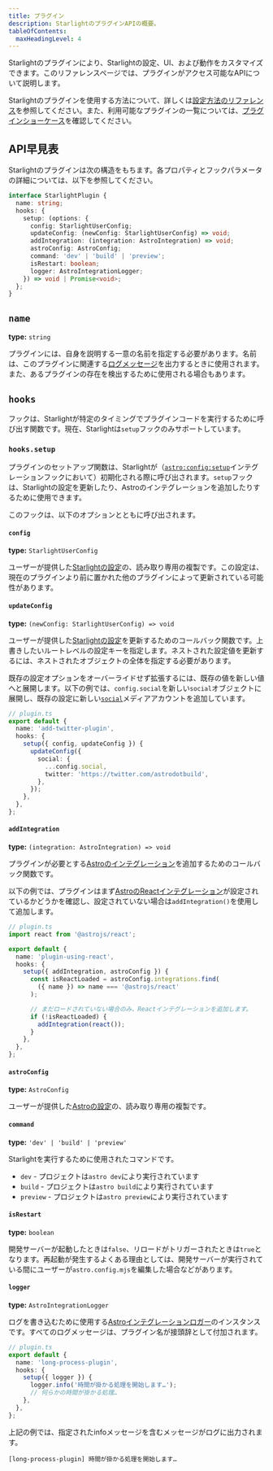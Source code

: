 ```yaml
---
title: プラグイン
description: StarlightのプラグインAPIの概要。
tableOfContents:
  maxHeadingLevel: 4
---
```


Starlightのプラグインにより、Starlightの設定、UI、および動作をカスタマイズできます。このリファレンスページでは、プラグインがアクセス可能なAPIについて説明します。

Starlightのプラグインを使用する方法について、詳しくは[設定方法のリファレンス](/ja/reference/configuration/#plugins)を参照してください。また、利用可能なプラグインの一覧については、[プラグインショーケース](/ja/resources/plugins/)を確認してください。

## API早見表

Starlightのプラグインは次の構造をもちます。各プロパティとフックパラメータの詳細については、以下を参照してください。

```ts
interface StarlightPlugin {
  name: string;
  hooks: {
    setup: (options: {
      config: StarlightUserConfig;
      updateConfig: (newConfig: StarlightUserConfig) => void;
      addIntegration: (integration: AstroIntegration) => void;
      astroConfig: AstroConfig;
      command: 'dev' | 'build' | 'preview';
      isRestart: boolean;
      logger: AstroIntegrationLogger;
    }) => void | Promise<void>;
  };
}
```

## `name`

**type:** `string`

プラグインには、自身を説明する一意の名前を指定する必要があります。名前は、このプラグインに関連する[ログメッセージ](#logger)を出力するときに使用されます。また、あるプラグインの存在を検出するために使用される場合もあります。

## `hooks`

フックは、Starlightが特定のタイミングでプラグインコードを実行するために呼び出す関数です。現在、Starlightは`setup`フックのみサポートしています。

### `hooks.setup`

プラグインのセットアップ関数は、Starlightが（[`astro:config:setup`](https://docs.astro.build/ja/reference/integrations-reference/#astroconfigsetup)インテグレーションフックにおいて）初期化される際に呼び出されます。`setup`フックは、Starlightの設定を更新したり、Astroのインテグレーションを追加したりするために使用できます。

このフックは、以下のオプションとともに呼び出されます。

#### `config`

**type:** `StarlightUserConfig`

ユーザーが提供した[Starlightの設定](/ja/reference/configuration/)の、読み取り専用の複製です。この設定は、現在のプラグインより前に置かれた他のプラグインによって更新されている可能性があります。

#### `updateConfig`

**type:** `(newConfig: StarlightUserConfig) => void`

ユーザーが提供した[Starlightの設定](/ja/reference/configuration/)を更新するためのコールバック関数です。上書きしたいルートレベルの設定キーを指定します。ネストされた設定値を更新するには、ネストされたオブジェクトの全体を指定する必要があります。

既存の設定オプションをオーバーライドせず拡張するには、既存の値を新しい値へと展開します。以下の例では、`config.social`を新しい`social`オブジェクトに展開し、既存の設定に新しい[`social`](/ja/reference/configuration/#social)メディアアカウントを追加しています。

```ts {6-11}
// plugin.ts
export default {
  name: 'add-twitter-plugin',
  hooks: {
    setup({ config, updateConfig }) {
      updateConfig({
        social: {
          ...config.social,
          twitter: 'https://twitter.com/astrodotbuild',
        },
      });
    },
  },
};
```

#### `addIntegration`

**type:** `(integration: AstroIntegration) => void`

プラグインが必要とする[Astroのインテグレーション](https://docs.astro.build/ja/reference/integrations-reference/)を追加するためのコールバック関数です。

以下の例では、プラグインはまず[AstroのReactインテグレーション](https://docs.astro.build/ja/guides/integrations-guide/react/)が設定されているかどうかを確認し、設定されていない場合は`addIntegration()`を使用して追加します。

```ts {14} "addIntegration,"
// plugin.ts
import react from '@astrojs/react';

export default {
  name: 'plugin-using-react',
  hooks: {
    setup({ addIntegration, astroConfig }) {
      const isReactLoaded = astroConfig.integrations.find(
        ({ name }) => name === '@astrojs/react'
      );

      // まだロードされていない場合のみ、Reactインテグレーションを追加します。
      if (!isReactLoaded) {
        addIntegration(react());
      }
    },
  },
};
```

#### `astroConfig`

**type:** `AstroConfig`

ユーザーが提供した[Astroの設定](https://docs.astro.build/ja/reference/configuration-reference/)の、読み取り専用の複製です。

#### `command`

**type:** `'dev' | 'build' | 'preview'`

Starlightを実行するために使用されたコマンドです。

- `dev` - プロジェクトは`astro dev`により実行されています
- `build` - プロジェクトは`astro build`により実行されています
- `preview` - プロジェクトは`astro preview`により実行されています

#### `isRestart`

**type:** `boolean`

開発サーバーが起動したときは`false`、リロードがトリガーされたときは`true`となります。再起動が発生するよくある理由としては、開発サーバーが実行されている間にユーザーが`astro.config.mjs`を編集した場合などがあります。

#### `logger`

**type:** `AstroIntegrationLogger`

ログを書き込むために使用する[Astroインテグレーションロガー](https://docs.astro.build/ja/reference/integrations-reference/#astrointegrationlogger)のインスタンスです。すべてのログメッセージは、プラグイン名が接頭辞として付加されます。

```ts {6}
// plugin.ts
export default {
  name: 'long-process-plugin',
  hooks: {
    setup({ logger }) {
      logger.info('時間が掛かる処理を開始します…');
      // 何らかの時間が掛かる処理…
    },
  },
};
```

上記の例では、指定されたinfoメッセージを含むメッセージがログに出力されます。

```shell
[long-process-plugin] 時間が掛かる処理を開始します…
```
